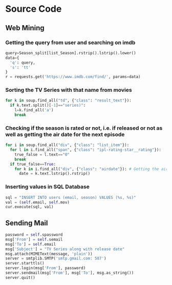 # Source Code
## Web Mining
### Getting the query from user and searching on imdb
```Python
query=Season_split[list_Season].rstrip().lstrip().lower()
data={
  'q': query,
  's': 'tt'
}
r = requests.get('https://www.imdb.com/find/', params=data)
```
### Sorting the TV Series with that name from movies
```Python
for k in soup.find_all("td", {"class": "result_text"}):
  if k.text.split()[-1]=="series)":
    l=k.find_all('a')
    break
```
### Checking if the season is rated or not, i.e. if released or not as well as getting the air date for the next episode
```Python
for i in soup.find_all("div", {"class": "list_item"}):
  for l in i.find_all("span", {"class": "ipl-rating-star__rating"}):
    true_false = l.text=="0"
    break
  if true_false==True: 
    for k in i.find_all("div", {"class": "airdate"}): # Getting the air date for not released episodes.
      date = k.text.lstrip().rstrip()
```
### Inserting values in SQL Database
```Python
sql = "INSERT INTO users (email, season) VALUES (%s, %s)"
val = (self.email, self.mov)
cur.execute(sql, val)
```
## Sending Mail
```Python
password = self.spassword
msg['From'] = self.semail
msg['To'] = self.email
msg['Subject'] = "TV Series along with release date"
msg.attach(MIMEText(message, 'plain'))
server = smtplib.SMTP('smtp.gmail.com: 587')
server.starttls()
server.login(msg['From'], password)
server.sendmail(msg['From'], msg['To'], msg.as_string())
server.quit()
```
